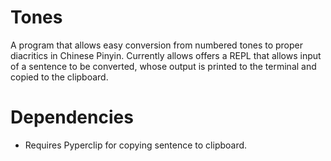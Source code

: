 # Tones
  A program that allows easy conversion from numbered tones to proper diacritics in Chinese Pinyin. Currently allows offers a REPL that allows input of a sentence to be converted, whose output is printed to the terminal and copied to the clipboard.

# Dependencies
 * Requires Pyperclip for copying sentence to clipboard.
